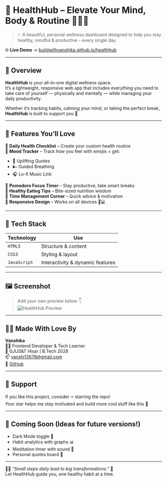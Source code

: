 # 💚 HealthHub – Elevate Your Mind, Body & Routine 🧘‍♀️🧠

> ✨ A beautiful, personal wellness dashboard designed to help you stay healthy, mindful & productive – every single day.

🌐 **Live Demo** → [buildwithvanshika.github.io/healthhub](https://buildwithvanshika.github.io/healthhub)

---

## 📌 Overview

**HealthHub** is your all-in-one digital wellness space.  
It’s a lightweight, responsive web app that includes everything you need to take care of yourself — physically and mentally — while managing your daily productivity.

Whether it’s tracking habits, calming your mind, or taking the perfect break, **HealthHub** is built to support you 🌈

---

## 🚀 Features You’ll Love

🔹 **Daily Health Checklist** – Create your custom health routine  
🔹 **Mood Tracker** – Track how you feel with emojis + get:
- 💬 Uplifting Quotes
- 🌬 Guided Breathing
- 🎧 Lo-fi Music Link

🔹 **Pomodoro Focus Timer** – Stay productive, take smart breaks  
🔹 **Healthy Eating Tips** – Bite-sized nutrition wisdom  
🔹 **Time Management Corner** – Quick advice & motivation  
🔹 **Responsive Design** – Works on all devices 📱💻

---

## 🧪 Tech Stack

| Technology | Use |
|------------|-----|
| `HTML5` | Structure & content |
| `CSS3`  | Styling & layout |
| `JavaScript` | Interactivity & dynamic features |

---

## 🖼️ Screenshot

> Add your own preview below 👇  
![HealthHub Preview](https://via.placeholder.com/800x450.png?text=HealthHub+Website+Screenshot)

---

## 💁‍♀️ Made With Love By

**Vanshika**  
👩‍💻 Frontend Developer & Tech Learner  
📍 GJUS&T Hisar | B.Tech 2028  
📫 [vanshi12678@gmail.com](mailto:vanshi12678@gmail.com)  
🔗 [GitHub](https://github.com/buildwithvanshika)

---

## 🌟 Support

If you like this project, consider ⭐ starring the repo!  
Your star helps me stay motivated and build more cool stuff like this 💖

---

## 📣 Coming Soon (Ideas for future versions!)

- Dark Mode toggle 🌙  
- Habit analytics with graphs 📊  
- Meditation timer with sound 🔔  
- Personal quotes board 📌

---

🧘‍♀️ *“Small steps daily lead to big transformations.”* 💫  
Let HealthHub guide you, one healthy habit at a time.

